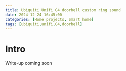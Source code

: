```yaml
---
title: Ubiquiti Unifi G4 doorbell custom ring sound
date: 2024-12-24 16:45:00
categories: [Home projects, Smart home]
tags: [ubiquiti,unifi,G4,doorbell]     
---
```


# Intro

Write-up coming soon
